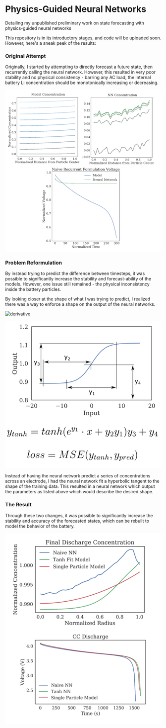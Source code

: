 # Physics-Guided Neural Networks

Detailing my unpublished preliminary work on state forecasting with physics-guided neural networks

This repository is in its introductory stages, and code will be uploaded soon. However, here's a sneak peek of the results:

### Original Attempt

Originally, I started by attempting to directly forecast a future state, then recurrently calling the neural network.
However, this resulted in very poor stability and no physical consistency - barring
any AC load, the internal battery Li concentration should be monotonically increasing or decreasing.

![initial](img/initial.png)

### Problem Reformulation

By instead trying to predict the difference between timesteps, it was possible
to significantly increase the stability and forecast-ability of the models.
However, one issue still remained - the physical inconsistency inside the
battery particles.

By looking closer at the shape of what I was trying to predict, I realized
there was a way to enforce a shape on the output of the neural networks.

![derivative](img/derivative.png)

![tanh](img/tanh.png)

Instead of having the neural network predict a series of concentrations across
an electrode, I had the neural network fit a hyperbolic tangent to the shape
of the training data. This resulted in a neural network which output
the parameters as listed above which would describe the desired shape.

### The Result

Through these two changes, it was possible to significantly increase the
stability and accuracy of the forecasted states, which can be rebuilt to model
the behavior of the battery.

![result](img/result.png)
